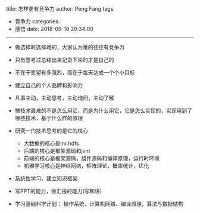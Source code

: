 title: 怎样更有竞争力
author: Peng Fang
tags:
  - 竞争力
categories:
  - 感悟
date: 2018-09-18 20:34:00
---
- 做选择时选择难的，大家认为难的往往有竞争力  
- 只有思考过总结出来记录下来的才是自己的  
- 不在于愿望有多强烈，而在于每天达成一个个小目标  
- 建立自己的个人品牌和影响力  
- 凡事主动，主动思考，主动询问，主动了解  

- 搞技术最难的不是怎么用它，而是为什么用它，它是怎么实现的，实现用到了哪些技术，基于什么样的原理  
- 研究一门技术思考的是它的核心  
	- 大数据的核心是mr.hdfs
	- 后端的核心是框架源码和jvm
	- 前端的核心是框架源码，组件源码和编译原理，运行时环境
	- 机器学习核心是神经网络，矩阵理论，概率统计，优化

- 系统性学习，建立知识框架
- 写PPT的能力，做汇报的能力(写和讲)
- 学习基础科学计划：
操作系统、计算机网络、编译原理、算法与数据结构
